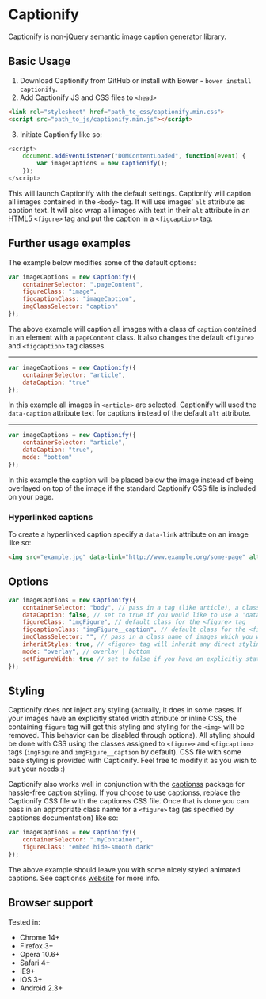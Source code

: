 # Captionify

Captionify is non-jQuery semantic image caption generator library.


## Basic Usage

1. Download Captionify from GitHub or install with Bower - `bower install captionify`.
2. Add Captionify JS and CSS files to `<head>`

```html
<link rel="stylesheet" href="path_to_css/captionify.min.css">
<script src="path_to_js/captionify.min.js"></script>
```

3. Initiate Captionify like so:

```js
<script>
    document.addEventListener("DOMContentLoaded", function(event) {
        var imageCaptions = new Captionify();
    });
</script>
```

This will launch Captionify with the default settings. Captionify will caption all images contained in the `<body>` tag. It will use images' `alt` attribute as caption text. It will also wrap all images with text in their `alt` attribute in an HTML5 `<figure>` tag and put the caption in a `<figcaption>` tag.


## Further usage examples

The example below modifies some of the default options:

```js
var imageCaptions = new Captionify({
    containerSelector: ".pageContent",
    figureClass: "image",
    figcaptionClass: "imageCaption",
    imgClassSelector: "caption"
});
```

The above example will caption all images with a class of `caption` contained in an element with a `pageContent` class. It also changes the default `<figure>` and `<figcaption>` tag classes.

---------------------------------------

```js
var imageCaptions = new Captionify({
    containerSelector: "article",
    dataCaption: "true"
});
```

In this example all images in `<article>` are selected. Captionify will used the `data-caption` attribute text for captions instead of the default `alt` attribute.

---------------------------------------

```js
var imageCaptions = new Captionify({
    containerSelector: "article",
    dataCaption: "true",
    mode: "bottom"
});
```
In this example the caption will be placed below the image instead of being overlayed on top of the image if the standard Captionify CSS file is included on your page.


### Hyperlinked captions

To create a hyperlinked caption specify a `data-link` attribute on an image like so:

```html
<img src="example.jpg" data-link="http://www.example.org/some-page" alt="Example image" />
```


## Options

```js
var imageCaptions = new Captionify({
    containerSelector: "body", // pass in a tag (like article), a class ( like .content) or id (like #images)
    dataCaption: false, // set to true if you would like to use a 'data-caption' attribute for captions instead of the default 'alt' attribute
    figureClass: "imgFigure", // default class for the <figure> tag
    figcaptionClass: "imgFigure__caption", // default class for the <figcaption> tag
    imgClassSelector: "", // pass in a class name of images which you would like to caption
    inheritStyles: true, // <figure> tag will inherit any direct styling Ii.e., inline CSS) of its contained <img>. Set to false to disable this behaviour
    mode: "overlay", // overlay | bottom
    setFigureWidth: true // set to false if you have an explicitly stated width attribute on your images (in px) and you do not want the <figure> tag to inherit this width
});
```


## Styling

Captionify does not inject any styling (actually, it does in some cases. If your images have an explicitly stated width attribute or inline CSS, the containing `figure` tag will get this styling and styling for the `<img>` will be removed. This behavior can be disabled through options). All styling should be done with CSS using the classes assigned to `<figure>` and `<figcaption>` tags (`imgFigure` and `imgFigure__caption` by default). CSS file with some base styling is provided with Captionify. Feel free to modify it as you wish to suit your needs :)

Captionify also works well in conjunction with the [captionss](http://www.captionss.com) package for hassle-free caption styling. If you choose to use captionss, replace the Captionify CSS file with the captionss CSS file. Once that is done you can pass in an appropriate class name for a `<figure>` tag (as specified by captionss documentation) like so:

```js
var imageCaptions = new Captionify({
    containerSelector: ".myContainer",
    figureClass: "embed hide-smooth dark"
});
```

The above example should leave you with some nicely styled animated captions. See captionss [website](http://www.captionss.com) for more info.


## Browser support

Tested in:

* Chrome 14+
* Firefox 3+
* Opera 10.6+
* Safari 4+
* IE9+
* iOS 3+
* Android 2.3+
